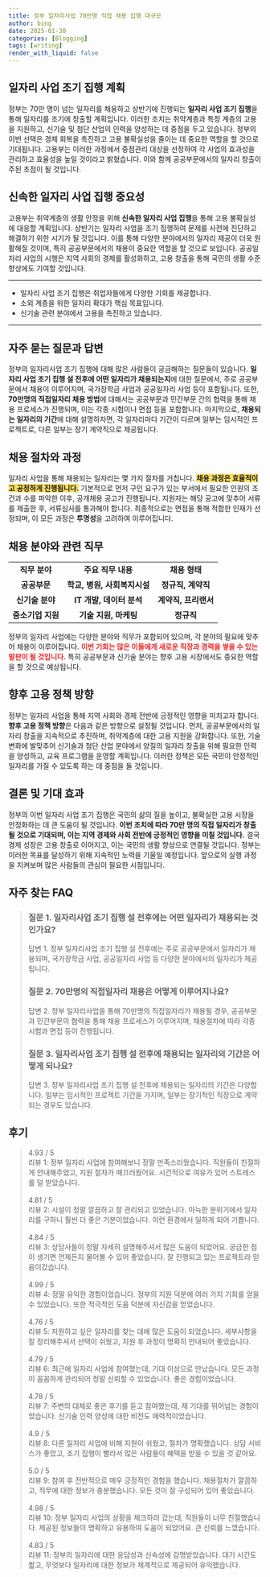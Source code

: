 ```yaml
---
title: 정부 일자리사업 70만명 직접 채용 집행 대규모
author: bing
date: 2025-01-30
categories: [Blogging]
tags: [writing]
render_with_liquid: false
---
```



<h2 id='일자리 사업 조기 집행 계획'>일자리 사업 조기 집행 계획</h2>

<p>정부는 70만 명이 넘는 일자리를 채용하고 상반기에 진행되는 <b>일자리 사업 조기 집행</b>을 통해 일자리를 조기에 창출할 계획입니다. 이러한 조치는 취약계층과 특정 계층의 고용을 지원하고, 신기술 및 첨단 산업의 인력을 양성하는 데 중점을 두고 있습니다. 정부의 이번 선택은 경제 회복을 촉진하고 고용 불확실성을 줄이는 데 중요한 역할을 할 것으로 기대됩니다. 고용부는 이러한 과정에서 중점관리 대상을 선정하여 각 사업의 효과성을 관리하고 효율성을 높일 것이라고 밝혔습니다. 이와 함께 공공부문에서의 일자리 창출이 주된 초점이 될 것입니다.</p>

<h2 id='신속한 일자리 사업 집행 중요성'>신속한 일자리 사업 집행 중요성</h2>

<p>고용부는 취약계층의 생활 안정을 위해 <b>신속한 일자리 사업 집행</b>을 통해 고용 불확실성에 대응할 계획입니다. 상반기는 일자리 사업을 조기 집행하여 문제를 사전에 진단하고 해결하기 위한 시기가 될 것입니다. 이를 통해 다양한 분야에서의 일자리 제공이 더욱 원활해질 것이며, 특히 공공부문에서의 채용이 중요한 역할을 할 것으로 보입니다. 공공일자리 사업의 시행은 지역 사회의 경제를 활성화하고, 고용 창출을 통해 국민의 생활 수준 향상에도 기여할 것입니다.</p>

<hr />

<ul>
    <li>일자리 사업 조기 집행은 취업자들에게 다양한 기회를 제공합니다.</li>
    <li>소외 계층을 위한 일자리 확대가 핵심 목표입니다.</li>
    <li>신기술 관련 분야에서 고용을 촉진하고 있습니다.</li>
</ul>

<hr />

<h2 id='자주 묻는 질문과 답변'>자주 묻는 질문과 답변</h2>

<p>정부의 일자리사업 조기 집행에 대해 많은 사람들이 궁금해하는 질문들이 있습니다. <b>일자리 사업 조기 집행 설 전후에 어떤 일자리가 채용되는지</b>에 대한 질문에서, 주로 공공부문에서 채용이 이루어지며, 국가장학금 사업과 공공일자리 사업 등이 포함됩니다. 또한, <b>70만명의 직접일자리 채용 방법</b>에 대해서는 공공부문과 민간부문 간의 협력을 통해 채용 프로세스가 진행되며, 이는 각종 시험이나 면접 등을 포함합니다. 마지막으로, <b>채용되는 일자리의 기간</b>에 대해 설명하자면, 각 일자리마다 기간이 다르며 일부는 임시적인 프로젝트로, 다른 일부는 장기 계약직으로 제공됩니다.</p>

<h2 id='채용 절차와 과정'>채용 절차와 과정</h2>

<p>일자리 사업을 통해 채용되는 일자리는 몇 가지 절차를 거칩니다. <b><span style="background-color: #ffe066;">채용 과정은 효율적이고 공정하게 진행됩니다.</span></b> 기본적으로 먼저 구인 요구가 있는 부서에서 필요한 인원의 조건과 수를 파악한 이후, 공개채용 공고가 진행됩니다. 지원자는 해당 공고에 맞추어 서류를 제출한 후, 서류심사를 통과해야 합니다. 최종적으로는 면접을 통해 적합한 인재가 선정되며, 이 모든 과정은 <b>투명성</b>을 고려하여 이루어집니다.</p>

<h2 id='채용 분야와 관련 직무'>채용 분야와 관련 직무</h2>

<table>
    <tr>
        <td style="text-align: center; height: 17px;"><b>직무 분야</b></td>
        <td style="text-align: center; height: 17px;"><b>주요 직무 내용</b></td>
        <td style="text-align: center; height: 17px;"><b>채용 형태</b></td>
    </tr>
    <tr>
        <td style="text-align: center; height: 17px;"><b>공공부문</b></td>
        <td style="text-align: center; height: 17px;"><b>학교, 병원, 사회복지시설</b></td>
        <td style="text-align: center; height: 17px;"><b>정규직, 계약직</b></td>
    </tr>
    <tr>
        <td style="text-align: center; height: 17px;"><b>신기술 분야</b></td>
        <td style="text-align: center; height: 17px;"><b>IT 개발, 데이터 분석</b></td>
        <td style="text-align: center; height: 17px;"><b>계약직, 프리랜서</b></td>
    </tr>
    <tr>
        <td style="text-align: center; height: 17px;"><b>중소기업 지원</b></td>
        <td style="text-align: center; height: 17px;"><b>기술 지원, 마케팅</b></td>
        <td style="text-align: center; height: 17px;"><b>정규직</b></td>
    </tr>
</table>

<p>정부의 일자리 사업에는 다양한 분야와 직무가 포함되어 있으며, 각 분야의 필요에 맞추어 채용이 이루어집니다. <b><span style="color: #ee2323;">이번 기회는 많은 이들에게 새로운 직장과 경력을 쌓을 수 있는 발판이 될 것입니다.</span></b> 특히 공공부문과 신기술 분야는 향후 고용 시장에서도 중요한 역할을 할 것으로 예상됩니다.</p>

<h2 id='향후 고용 정책 방향'>향후 고용 정책 방향</h2>

<p>정부는 일자리 사업을 통해 지역 사회와 경제 전반에 긍정적인 영향을 미치고자 합니다. <b>향후 고용 정책 방향</b>은 다음과 같은 방향으로 설정될 것입니다. 먼저, 공공부문에서의 일자리 창출을 지속적으로 추진하며, 취약계층에 대한 고용 지원을 강화합니다. 또한, 기술 변화에 발맞추어 신기술과 첨단 산업 분야에서 양질의 일자리 창출을 위해 필요한 인력을 양성하고, 교육 프로그램을 운영할 계획입니다. 이러한 정책은 모든 국민이 안정적인 일자리를 가질 수 있도록 하는 데 중점을 둘 것입니다.</p>

<h2 id='결론 및 기대 효과'>결론 및 기대 효과</h2>

<p>정부의 이번 일자리 사업 조기 집행은 국민의 삶의 질을 높이고, 불확실한 고용 시장을 안정화하는 데 큰 도움이 될 것입니다. <b>이번 조치에 따라 70만 명의 직접 일자리가 창출될 것으로 기대되며, 이는 지역 경제와 사회 전반에 긍정적인 영향을 미칠 것입니다.</b> 결국 경제 성장은 고용 창출로 이어지고, 이는 국민의 생활 향상으로 연결될 것입니다. 정부는 이러한 목표를 달성하기 위해 지속적인 노력을 기울일 예정입니다. 앞으로의 실행 과정을 지켜보며 많은 사람들의 관심이 필요한 시점입니다.</p>


<h2 id='자주_찾는_FAQ'>자주 찾는 FAQ</h2>
<div itemscope="" itemtype="https://schema.org/FAQPage"> 
<blockquote> 
<div itemscope="" itemprop="mainEntity" itemtype="https://schema.org/Question"> 
<h3 itemprop="name">질문 1. 일자리사업 조기 집행 설 전후에는 어떤 일자리가 채용되는 것인가요? </h3> 
<div itemscope="" itemprop="acceptedAnswer" itemtype="https://schema.org/Answer"> 
<span itemprop="text"> 
<p>답변 1. 정부 일자리사업 조기 집행 설 전후에는 주로 공공부문에서 일자리가 채용되며, 국가장학금 사업, 공공일자리 사업 등 다양한 분야에서의 일자리가 제공됩니다.</p> 
</span> 
</div> 
</div> 
<div itemscope="" itemprop="mainEntity" itemtype="https://schema.org/Question"> 
<h3 itemprop="name">질문 2. 70만명의 직접일자리 채용은 어떻게 이루어지나요? </h3> 
<div itemscope="" itemprop="acceptedAnswer" itemtype="https://schema.org/Answer"> 
<span itemprop="text"> 
<p>답변 2. 정부 일자리사업을 통해 70만명의 직접일자리가 채용될 경우, 공공부문과 민간부문의 협력을 통해 채용 프로세스가 이루어지며, 채용절차에 따라 각종 시험과 면접 등이 진행됩니다.</p> 
</span> 
</div> 
</div> 
<div itemscope="" itemprop="mainEntity" itemtype="https://schema.org/Question"> 
<h3 itemprop="name">질문 3. 일자리사업 조기 집행 설 전후에 채용되는 일자리의 기간은 어떻게 되나요?</h3> 
<div itemscope="" itemprop="acceptedAnswer" itemtype="https://schema.org/Answer"> 
<span itemprop="text"> 
<p>답변 3. 정부 일자리사업 조기 집행 설 전후에 채용되는 일자리의 기간은 다양합니다. 일부는 임시적인 프로젝트 기간을 가지며, 일부는 장기적인 직장으로 계약되는 경우도 있습니다.</p> 
</span> 
</div> 
</div> 
</blockquote> 
</div>
<h2 id='후기'>후기</h2>
<div itemscope itemtype="https://schema.org/Product">
  <blockquote>
  <div itemprop="review" itemscope itemtype="https://schema.org/Review">
      <div itemprop="reviewRating" itemscope itemtype="https://schema.org/Rating"> <span itemprop="ratingValue">4.93</span> / <span itemprop="bestRating">5</span> </div>
      <span itemprop="reviewBody">리뷰 1: 정부 일자리 사업에 참여해보니 정말 만족스러웠습니다. 직원들이 친절하게 안내해주었고, 지원 절차가 매끄러웠어요. 시간적으로 여유가 있어 스트레스를 덜 받았습니다.</span>
  </div>
  <br>
  <div itemprop="review" itemscope itemtype="https://schema.org/Review">
      <div itemprop="reviewRating" itemscope itemtype="https://schema.org/Rating"> <span itemprop="ratingValue">4.81</span> / <span itemprop="bestRating">5</span> </div>
      <span itemprop="reviewBody">리뷰 2: 시설이 정말 깔끔하고 잘 관리되고 있었습니다. 아늑한 분위기에서 일자리를 구하니 훨씬 더 좋은 기분이었습니다. 이런 환경에서 일하게 되어 기쁩니다.</span>
  </div>
  <br>
  <div itemprop="review" itemscope itemtype="https://schema.org/Review">
      <div itemprop="reviewRating" itemscope itemtype="https://schema.org/Rating"> <span itemprop="ratingValue">4.84</span> / <span itemprop="bestRating">5</span> </div>
      <span itemprop="reviewBody">리뷰 3: 상담사들이 정말 자세히 설명해주셔서 많은 도움이 되었어요. 궁금한 점이 생기면 언제든지 물어볼 수 있어 좋았습니다. 잘 진행되고 있는 프로젝트라 믿음이갔습니다.</span>
  </div>
  <br>
  <div itemprop="review" itemscope itemtype="https://schema.org/Review">
      <div itemprop="reviewRating" itemscope itemtype="https://schema.org/Rating"> <span itemprop="ratingValue">4.99</span> / <span itemprop="bestRating">5</span> </div>
      <span itemprop="reviewBody">리뷰 4: 정말 유익한 경험이었습니다. 정부의 지원 덕분에 여러 가지 기회를 얻을 수 있었습니다. 또한 적극적인 도움 덕분에 자신감을 얻었습니다.</span>
  </div>
  <br>
  <div itemprop="review" itemscope itemtype="https://schema.org/Review">
      <div itemprop="reviewRating" itemscope itemtype="https://schema.org/Rating"> <span itemprop="ratingValue">4.76</span> / <span itemprop="bestRating">5</span> </div>
      <span itemprop="reviewBody">리뷰 5: 지원하고 싶은 일자리를 찾는 데에 많은 도움이 되었습니다. 세부사항을 잘 정리해주셔서 선택이 쉬웠고, 지원 후 과정이 명확히 안내되어 좋았습니다.</span>
  </div>
  <br>
  <div itemprop="review" itemscope itemtype="https://schema.org/Review">
      <div itemprop="reviewRating" itemscope itemtype="https://schema.org/Rating"> <span itemprop="ratingValue">4.79</span> / <span itemprop="bestRating">5</span> </div>
      <span itemprop="reviewBody">리뷰 6: 최근에 일자리 사업에 참여했는데, 기대 이상으로 만났습니다. 모든 과정이 꼼꼼하게 관리되어 정말 신뢰할 수 있었습니다. 좋은 경험이었습니다.</span>
  </div>
  <br>
  <div itemprop="review" itemscope itemtype="https://schema.org/Review">
      <div itemprop="reviewRating" itemscope itemtype="https://schema.org/Rating"> <span itemprop="ratingValue">4.78</span> / <span itemprop="bestRating">5</span> </div>
      <span itemprop="reviewBody">리뷰 7: 주변의 대체로 좋은 후기를 듣고 참여했는데, 제 기대를 뛰어넘는 경험이었습니다. 신기술 인력 양성에 대한 비전도 매력적이었습니다.</span>
  </div>
  <br>
  <div itemprop="review" itemscope itemtype="https://schema.org/Review">
      <div itemprop="reviewRating" itemscope itemtype="https://schema.org/Rating"> <span itemprop="ratingValue">4.9</span> / <span itemprop="bestRating">5</span> </div>
      <span itemprop="reviewBody">리뷰 8: 다른 일자리 사업에 비해 지원이 쉬웠고, 절차가 명확했습니다. 상담 서비스가 좋았고, 조기 집행이 빨라서 많은 사람들이 혜택을 받을 수 있을 것 같아요.</span>
  </div>
  <br>
  <div itemprop="review" itemscope itemtype="https://schema.org/Review">
      <div itemprop="reviewRating" itemscope itemtype="https://schema.org/Rating"> <span itemprop="ratingValue">5.0</span> / <span itemprop="bestRating">5</span> </div>
      <span itemprop="reviewBody">리뷰 9: 참여 후 전반적으로 매우 긍정적인 경험을 했습니다. 채용절차가 깔끔하고, 직무에 대한 정보가 충분했습니다. 모든 것이 잘 구성되어 있어 좋았습니다.</span>
  </div>
  <br>
  <div itemprop="review" itemscope itemtype="https://schema.org/Review">
      <div itemprop="reviewRating" itemscope itemtype="https://schema.org/Rating"> <span itemprop="ratingValue">4.98</span> / <span itemprop="bestRating">5</span> </div>
      <span itemprop="reviewBody">리뷰 10: 정부 일자리 사업의 상황을 체크하러 갔는데, 직원들이 너무 친절했습니다. 제공된 정보들이 명확하고 유용하여 도움이 되었어요. 큰 신뢰를 느꼈습니다.</span>
  </div>
  <br>
  <div itemprop="review" itemscope itemtype="https://schema.org/Review">
      <div itemprop="reviewRating" itemscope itemtype="https://schema.org/Rating"> <span itemprop="ratingValue">4.83</span> / <span itemprop="bestRating">5</span> </div>
      <span itemprop="reviewBody">리뷰 11: 정부의 일자리에 대한 응답성과 신속성에 감명받았습니다. 대기 시간도 짧고, 무엇보다 일자리에 대한 정보가 체계적으로 제공되어 유익했습니다.</span>
  </div>
  </blockquote>
</div>
